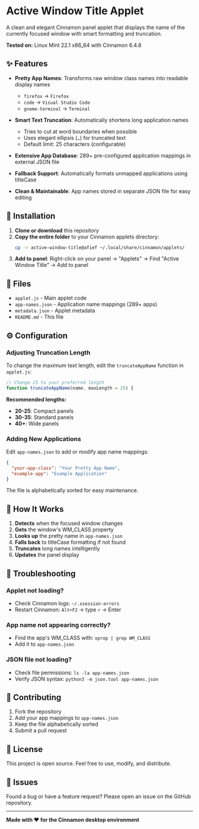 # Active Window Title Applet

A clean and elegant Cinnamon panel applet that displays the name of the currently focused window with smart formatting and truncation.

**Tested on:** Linux Mint 22.1 x86_64 with Cinnamon 6.4.8

## ✨ Features

- **Pretty App Names**: Transforms raw window class names into readable display names
  - `firefox` → `Firefox`
  - `code` → `Visual Studio Code`
  - `gnome-terminal` → `Terminal`

- **Smart Text Truncation**: Automatically shortens long application names
  - Tries to cut at word boundaries when possible
  - Uses elegant ellipsis (`…`) for truncated text
  - Default limit: 25 characters (configurable)

- **Extensive App Database**: 289+ pre-configured application mappings in external JSON file

- **Fallback Support**: Automatically formats unmapped applications using titleCase

- **Clean & Maintainable**: App names stored in separate JSON file for easy editing

## 🚀 Installation

1. **Clone or download** this repository
2. **Copy the entire folder** to your Cinnamon applets directory:
   ```bash
   cp -r active-window-title@afief ~/.local/share/cinnamon/applets/
   ```
3. **Add to panel**: Right-click on your panel → "Applets" → Find "Active Window Title" → Add to panel

## 📁 Files

- `applet.js` - Main applet code
- `app-names.json` - Application name mappings (289+ apps)
- `metadata.json` - Applet metadata
- `README.md` - This file

## ⚙️ Configuration

### Adjusting Truncation Length

To change the maximum text length, edit the `truncateAppName` function in `applet.js`:

```javascript
// Change 25 to your preferred length
function truncateAppName(name, maxLength = 25) {
```

**Recommended lengths:**
- **20-25**: Compact panels
- **30-35**: Standard panels  
- **40+**: Wide panels

### Adding New Applications

Edit `app-names.json` to add or modify app name mappings:

```json
{
  "your-app-class": "Your Pretty App Name",
  "example-app": "Example Application"
}
```

The file is alphabetically sorted for easy maintenance.

## 🎯 How It Works

1. **Detects** when the focused window changes
2. **Gets** the window's WM_CLASS property
3. **Looks up** the pretty name in `app-names.json`
4. **Falls back** to titleCase formatting if not found
5. **Truncates** long names intelligently
6. **Updates** the panel display

## 🔧 Troubleshooting

### Applet not loading?
- Check Cinnamon logs: `~/.xsession-errors`
- Restart Cinnamon: `Alt+F2` → type `r` → Enter

### App name not appearing correctly?
- Find the app's WM_CLASS with: `xprop | grep WM_CLASS`
- Add it to `app-names.json`

### JSON file not loading?
- Check file permissions: `ls -la app-names.json`
- Verify JSON syntax: `python3 -m json.tool app-names.json`

## 🤝 Contributing

1. Fork the repository
2. Add your app mappings to `app-names.json`
3. Keep the file alphabetically sorted
4. Submit a pull request

## 📝 License

This project is open source. Feel free to use, modify, and distribute.

## 🐛 Issues

Found a bug or have a feature request? Please open an issue on the GitHub repository.

---

**Made with ❤️ for the Cinnamon desktop environment**
